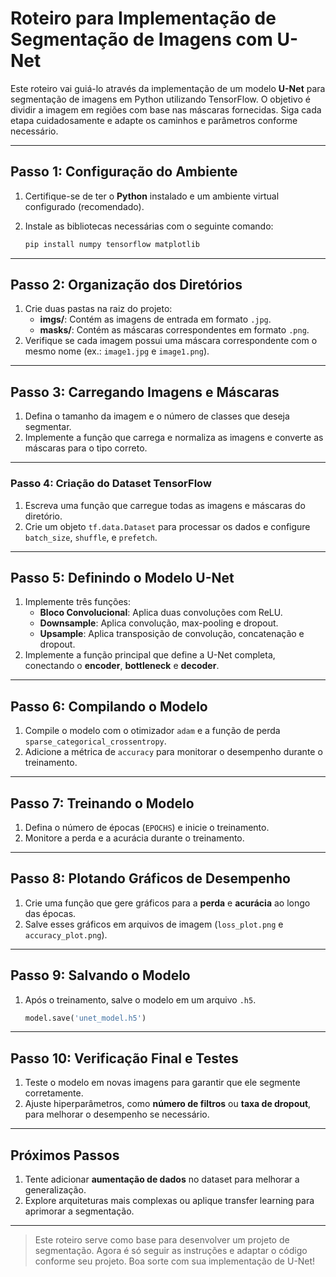 # **Roteiro para Implementação de Segmentação de Imagens com U-Net**

Este roteiro vai guiá-lo através da implementação de um modelo **U-Net** para segmentação de imagens em Python utilizando TensorFlow. O objetivo é dividir a imagem em regiões com base nas máscaras fornecidas. Siga cada etapa cuidadosamente e adapte os caminhos e parâmetros conforme necessário.

---

## **Passo 1: Configuração do Ambiente**

1. Certifique-se de ter o **Python** instalado e um ambiente virtual configurado (recomendado).
2. Instale as bibliotecas necessárias com o seguinte comando:

    ```bash
    pip install numpy tensorflow matplotlib
    ```

---

## **Passo 2: Organização dos Diretórios**

1. Crie duas pastas na raiz do projeto:
   - **imgs/**: Contém as imagens de entrada em formato `.jpg`.
   - **masks/**: Contém as máscaras correspondentes em formato `.png`. 
2. Verifique se cada imagem possui uma máscara correspondente com o mesmo nome (ex.: `image1.jpg` e `image1.png`).

---

## **Passo 3: Carregando Imagens e Máscaras**

1. Defina o tamanho da imagem e o número de classes que deseja segmentar.
2. Implemente a função que carrega e normaliza as imagens e converte as máscaras para o tipo correto.

---

### **Passo 4: Criação do Dataset TensorFlow**

1. Escreva uma função que carregue todas as imagens e máscaras do diretório.
2. Crie um objeto `tf.data.Dataset` para processar os dados e configure `batch_size`, `shuffle`, e `prefetch`.

---

## **Passo 5: Definindo o Modelo U-Net**

1. Implemente três funções:
   - **Bloco Convolucional**: Aplica duas convoluções com ReLU.
   - **Downsample**: Aplica convolução, max-pooling e dropout.
   - **Upsample**: Aplica transposição de convolução, concatenação e dropout.
2. Implemente a função principal que define a U-Net completa, conectando o **encoder**, **bottleneck** e **decoder**.

---

## **Passo 6: Compilando o Modelo**

1. Compile o modelo com o otimizador `adam` e a função de perda `sparse_categorical_crossentropy`.
2. Adicione a métrica de `accuracy` para monitorar o desempenho durante o treinamento.

---

## **Passo 7: Treinando o Modelo**

1. Defina o número de épocas (`EPOCHS`) e inicie o treinamento.
2. Monitore a perda e a acurácia durante o treinamento.

---

## **Passo 8: Plotando Gráficos de Desempenho**

1. Crie uma função que gere gráficos para a **perda** e **acurácia** ao longo das épocas.
2. Salve esses gráficos em arquivos de imagem (`loss_plot.png` e `accuracy_plot.png`).

---

## **Passo 9: Salvando o Modelo**

1. Após o treinamento, salve o modelo em um arquivo `.h5`.

    ```python
    model.save('unet_model.h5')
    ```

---

## **Passo 10: Verificação Final e Testes**

1. Teste o modelo em novas imagens para garantir que ele segmente corretamente.
2. Ajuste hiperparâmetros, como **número de filtros** ou **taxa de dropout**, para melhorar o desempenho se necessário.

---

## **Próximos Passos**

1. Tente adicionar **aumentação de dados** no dataset para melhorar a generalização.
2. Explore arquiteturas mais complexas ou aplique transfer learning para aprimorar a segmentação.

---

> Este roteiro serve como base para desenvolver um projeto de segmentação. Agora é só seguir as instruções e adaptar o código conforme seu projeto. Boa sorte com sua implementação de U-Net!
